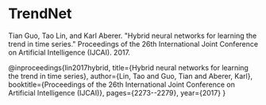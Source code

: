 # TrendNet

Tian Guo, Tao Lin, and Karl Aberer. "Hybrid neural networks for learning the trend in time series." 
Proceedings of the 26th International Joint Conference on Artificial Intelligence (IJCAI). 2017.

@inproceedings{lin2017hybrid,
  title={Hybrid neural networks for learning the trend in time series},
  author={Lin, Tao and Guo, Tian and Aberer, Karl},
  booktitle={Proceedings of the 26th International Joint Conference on Artificial Intelligence (IJCAI)},
  pages={2273--2279},
  year={2017}
}
